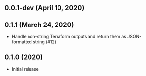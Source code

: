 ## 0.0.1-dev (April 10, 2020)

## 0.1.1 (March 24, 2020)

* Handle non-string Terraform outputs and return them as JSON-formatted string (#12)

## 0.1.0 (2020)

* Initial release
